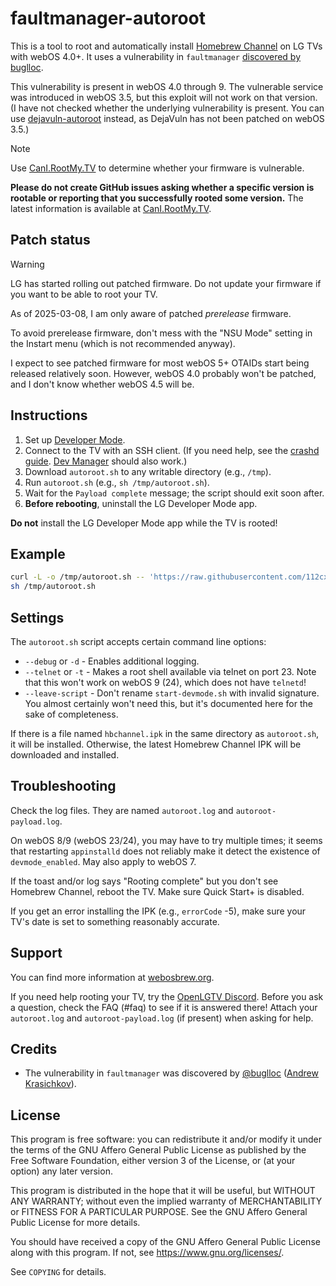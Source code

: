 # faultmanager-autoroot

This is a tool to root and automatically install
[Homebrew Channel](https://github.com/webosbrew/webos-homebrew-channel) on
LG TVs with webOS 4.0+. It uses a vulnerability in `faultmanager`
[discovered by buglloc](https://ut.buglloc.com/webos-jailbreak/).

This vulnerability is present in webOS 4.0 through 9. The vulnerable service
was introduced in webOS 3.5, but this exploit will not work on that
version. (I have not checked whether the underlying vulnerability
is present. You can use
[dejavuln-autoroot](https://github.com/throwaway96/dejavuln-autoroot) instead,
as DejaVuln has not been patched on webOS 3.5.)

> [!NOTE]
> Use [CanI.RootMy.TV](https://cani.rootmy.tv/) to determine whether your
> firmware is vulnerable.

**Please do not create GitHub issues asking whether a specific version is
rootable or reporting that you successfully rooted some version.** The latest
information is available at [CanI.RootMy.TV](https://cani.rootmy.tv/).

## Patch status

> [!WARNING]
> LG has started rolling out patched firmware. Do not update your
> firmware if you want to be able to root your TV.

As of 2025-03-08, I am only aware of patched *prerelease* firmware.

To avoid prerelease firmware, don't mess with the "NSU Mode" setting in
the Instart menu (which is not recommended anyway).

I expect to see patched firmware for most webOS 5+ OTAIDs start being released
relatively soon. However, webOS 4.0 probably won't be patched, and I don't
know whether webOS 4.5 will be.

## Instructions

1. Set up
   [Developer Mode](https://webostv.developer.lge.com/develop/getting-started/developer-mode-app).
2. Connect to the TV with an SSH client. (If you need help, see the
   [crashd guide](https://gist.github.com/throwaway96/e811b0f7cc2a705a5a476a8dfa45e09f#alternative-clients).
   [Dev Manager](https://github.com/webosbrew/dev-manager-desktop) should
   also work.)
3. Download `autoroot.sh` to any writable directory (e.g., `/tmp`).
4. Run `autoroot.sh` (e.g., `sh /tmp/autoroot.sh`).
5. Wait for the `Payload complete` message; the script should exit soon after.
6. **Before rebooting**, uninstall the LG Developer Mode app.

**Do not** install the LG Developer Mode app while the TV is rooted!

## Example

```sh
curl -L -o /tmp/autoroot.sh -- 'https://raw.githubusercontent.com/112cxyz/faultmanager-autoroot/refs/heads/main/autoroot.sh' &&
sh /tmp/autoroot.sh
```

## Settings

The `autoroot.sh` script accepts certain command line options:

* `--debug` or `-d` - Enables additional logging.
* `--telnet` or `-t` - Makes a root shell available via telnet on port 23.
  Note that this won't work on webOS 9 (24), which does not have `telnetd`!
* `--leave-script` - Don't rename `start-devmode.sh` with invalid signature.
  You almost certainly won't need this, but it's documented here for the sake
  of completeness.

If there is a file named `hbchannel.ipk` in the same directory as
`autoroot.sh`, it will be installed. Otherwise, the latest Homebrew Channel
IPK will be downloaded and installed.

## Troubleshooting

Check the log files. They are named `autoroot.log` and `autoroot-payload.log`.

On webOS 8/9 (webOS 23/24), you may have to try multiple times; it seems that
restarting `appinstalld` does not reliably make it detect the existence of
`devmode_enabled`. May also apply to webOS 7.

If the toast and/or log says "Rooting complete" but you don't see Homebrew
Channel, reboot the TV. Make sure Quick Start+ is disabled.

If you get an error installing the IPK (e.g., `errorCode` -5), make sure your
TV's date is set to something reasonably accurate.

## Support

You can find more information at [webosbrew.org](https://www.webosbrew.org/).

If you need help rooting your TV, try the
[OpenLGTV Discord](https://discord.gg/hXMHAgJC5R). Before you ask a question,
check the FAQ (#faq) to see if it is answered there! Attach your `autoroot.log`
and `autoroot-payload.log` (if present) when asking for help.

## Credits

* The vulnerability in `faultmanager` was discovered by
[@buglloc](https://github.com/buglloc)
([Andrew Krasichkov](https://buglloc.com/)).

## License

This program is free software: you can redistribute it and/or modify it under
the terms of the GNU Affero General Public License as published by the Free
Software Foundation, either version 3 of the License, or (at your option) any
later version.

This program is distributed in the hope that it will be useful, but WITHOUT ANY
WARRANTY; without even the implied warranty of MERCHANTABILITY or FITNESS FOR A
PARTICULAR PURPOSE. See the GNU Affero General Public License for more details.

You should have received a copy of the GNU Affero General Public License along
with this program. If not, see <https://www.gnu.org/licenses/>.

See `COPYING` for details.
